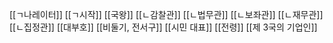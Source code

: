 [[ㄱ나레이터]]
[[ㄱ시작]]
[[국왕]]
[[ㄴ감찰관]]
[[ㄴ법무관]]
[[ㄴ보좌관]]
[[ㄴ재무관]]
[[ㄴ집정관]]
[[대부호]]
[[비둘기, 전서구]]
[[시민 대표]]
[[전령]]
[[제 3국의 기업인]]
